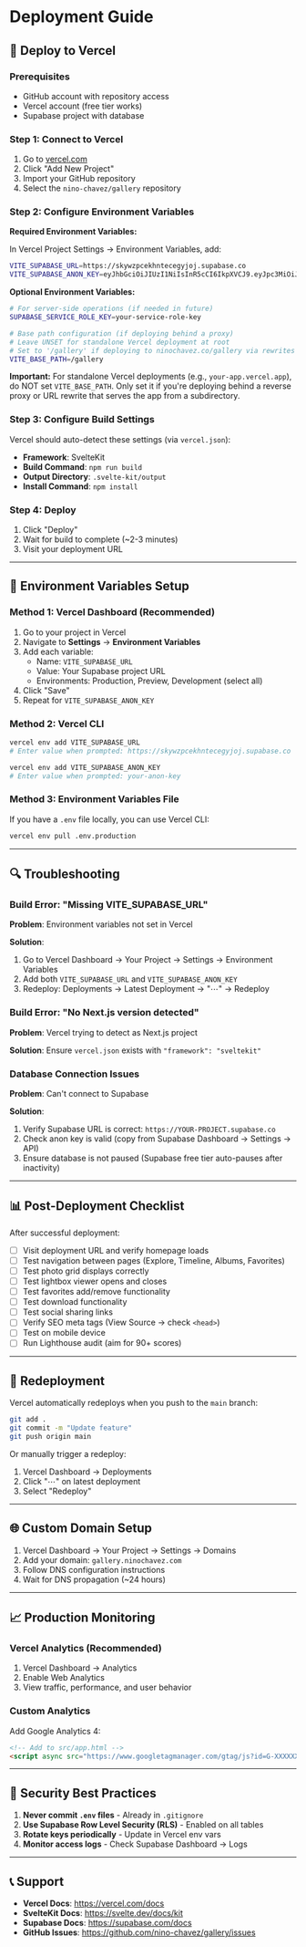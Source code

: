 # Deployment Guide

## 🚀 Deploy to Vercel

### Prerequisites
- GitHub account with repository access
- Vercel account (free tier works)
- Supabase project with database

### Step 1: Connect to Vercel

1. Go to [vercel.com](https://vercel.com)
2. Click "Add New Project"
3. Import your GitHub repository
4. Select the `nino-chavez/gallery` repository

### Step 2: Configure Environment Variables

**Required Environment Variables:**

In Vercel Project Settings → Environment Variables, add:

```bash
VITE_SUPABASE_URL=https://skywzpcekhntecegyjoj.supabase.co
VITE_SUPABASE_ANON_KEY=eyJhbGciOiJIUzI1NiIsInR5cCI6IkpXVCJ9.eyJpc3MiOiJzdXBhYmFzZSIsInJlZiI6InNreXd6cGNla2hudGVjZWd5am9qIiwicm9sZSI6ImFub24iLCJpYXQiOjE3NjA0NjUwNzUsImV4cCI6MjA3NjA0MTA3NX0.XAmv9k6nsqYv8dqFBSkhWd2OX7ZTHprpRLQKFrc-S7Y
```

**Optional Environment Variables:**

```bash
# For server-side operations (if needed in future)
SUPABASE_SERVICE_ROLE_KEY=your-service-role-key

# Base path configuration (if deploying behind a proxy)
# Leave UNSET for standalone Vercel deployment at root
# Set to '/gallery' if deploying to ninochavez.co/gallery via rewrites
VITE_BASE_PATH=/gallery
```

**Important:** For standalone Vercel deployments (e.g., `your-app.vercel.app`), do NOT set `VITE_BASE_PATH`. Only set it if you're deploying behind a reverse proxy or URL rewrite that serves the app from a subdirectory.

### Step 3: Configure Build Settings

Vercel should auto-detect these settings (via `vercel.json`):

- **Framework**: SvelteKit
- **Build Command**: `npm run build`
- **Output Directory**: `.svelte-kit/output`
- **Install Command**: `npm install`

### Step 4: Deploy

1. Click "Deploy"
2. Wait for build to complete (~2-3 minutes)
3. Visit your deployment URL

---

## 🔧 Environment Variables Setup

### Method 1: Vercel Dashboard (Recommended)

1. Go to your project in Vercel
2. Navigate to **Settings** → **Environment Variables**
3. Add each variable:
   - Name: `VITE_SUPABASE_URL`
   - Value: Your Supabase project URL
   - Environments: Production, Preview, Development (select all)
4. Click "Save"
5. Repeat for `VITE_SUPABASE_ANON_KEY`

### Method 2: Vercel CLI

```bash
vercel env add VITE_SUPABASE_URL
# Enter value when prompted: https://skywzpcekhntecegyjoj.supabase.co

vercel env add VITE_SUPABASE_ANON_KEY
# Enter value when prompted: your-anon-key
```

### Method 3: Environment Variables File

If you have a `.env` file locally, you can use Vercel CLI:

```bash
vercel env pull .env.production
```

---

## 🔍 Troubleshooting

### Build Error: "Missing VITE_SUPABASE_URL"

**Problem**: Environment variables not set in Vercel

**Solution**:
1. Go to Vercel Dashboard → Your Project → Settings → Environment Variables
2. Add both `VITE_SUPABASE_URL` and `VITE_SUPABASE_ANON_KEY`
3. Redeploy: Deployments → Latest Deployment → "⋯" → Redeploy

### Build Error: "No Next.js version detected"

**Problem**: Vercel trying to detect as Next.js project

**Solution**: Ensure `vercel.json` exists with `"framework": "sveltekit"`

### Database Connection Issues

**Problem**: Can't connect to Supabase

**Solution**:
1. Verify Supabase URL is correct: `https://YOUR-PROJECT.supabase.co`
2. Check anon key is valid (copy from Supabase Dashboard → Settings → API)
3. Ensure database is not paused (Supabase free tier auto-pauses after inactivity)

---

## 📊 Post-Deployment Checklist

After successful deployment:

- [ ] Visit deployment URL and verify homepage loads
- [ ] Test navigation between pages (Explore, Timeline, Albums, Favorites)
- [ ] Test photo grid displays correctly
- [ ] Test lightbox viewer opens and closes
- [ ] Test favorites add/remove functionality
- [ ] Test download functionality
- [ ] Test social sharing links
- [ ] Verify SEO meta tags (View Source → check `<head>`)
- [ ] Test on mobile device
- [ ] Run Lighthouse audit (aim for 90+ scores)

---

## 🔄 Redeployment

Vercel automatically redeploys when you push to the `main` branch:

```bash
git add .
git commit -m "Update feature"
git push origin main
```

Or manually trigger a redeploy:
1. Vercel Dashboard → Deployments
2. Click "⋯" on latest deployment
3. Select "Redeploy"

---

## 🌐 Custom Domain Setup

1. Vercel Dashboard → Your Project → Settings → Domains
2. Add your domain: `gallery.ninochavez.com`
3. Follow DNS configuration instructions
4. Wait for DNS propagation (~24 hours)

---

## 📈 Production Monitoring

### Vercel Analytics (Recommended)

1. Vercel Dashboard → Analytics
2. Enable Web Analytics
3. View traffic, performance, and user behavior

### Custom Analytics

Add Google Analytics 4:

```html
<!-- Add to src/app.html -->
<script async src="https://www.googletagmanager.com/gtag/js?id=G-XXXXXXXXXX"></script>
```

---

## 🔐 Security Best Practices

1. **Never commit `.env` files** - Already in `.gitignore`
2. **Use Supabase Row Level Security (RLS)** - Enabled on all tables
3. **Rotate keys periodically** - Update in Vercel env vars
4. **Monitor access logs** - Check Supabase Dashboard → Logs

---

## 📞 Support

- **Vercel Docs**: https://vercel.com/docs
- **SvelteKit Docs**: https://svelte.dev/docs/kit
- **Supabase Docs**: https://supabase.com/docs
- **GitHub Issues**: https://github.com/nino-chavez/gallery/issues

<!-- Rebuild triggered after removing VITE_BASE_PATH env var -->
